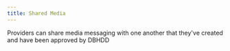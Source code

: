 ```yaml
---
title: Shared Media
---
```


Providers can share media messaging with one another that they've created and have been approved by DBHDD
